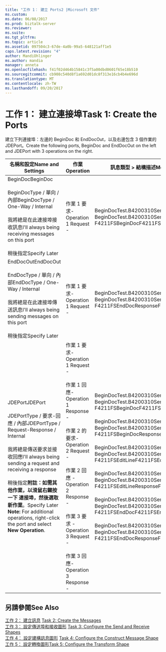 ```yaml
---
title: "工作 1： 建立 Ports2 |Microsoft 文件"
ms.custom: 
ms.date: 06/08/2017
ms.prod: biztalk-server
ms.reviewer: 
ms.suite: 
ms.tgt_pltfrm: 
ms.topic: article
ms.assetid: 097504c3-67de-4a0b-99a5-648121aff1e5
caps.latest.revision: "4"
author: MandiOhlinger
ms.author: mandia
manager: anneta
ms.openlocfilehash: f41f02d464b15841c3f5a00dbd0601f65e18b510
ms.sourcegitcommit: cb908c540d8f1a692d01dc8f313e16cb4b4e696d
ms.translationtype: MT
ms.contentlocale: zh-TW
ms.lasthandoff: 09/20/2017
---
```

# <a name="task-1-create-the-ports"></a><span data-ttu-id="7cb4b-102">工作 1： 建立連接埠</span><span class="sxs-lookup"><span data-stu-id="7cb4b-102">Task 1: Create the Ports</span></span>
<span data-ttu-id="7cb4b-103">建立下列連接埠：左邊的 BeginDoc 和 EndDocOut，以及右邊包含 3 個作業的 JDEPort。</span><span class="sxs-lookup"><span data-stu-id="7cb4b-103">Create the following ports, BeginDoc and EndDocOut on the left and JDEPort with 3 operations on the right.</span></span>  
  
|<span data-ttu-id="7cb4b-104">名稱和設定</span><span class="sxs-lookup"><span data-stu-id="7cb4b-104">Name and Settings</span></span>|<span data-ttu-id="7cb4b-105">作業</span><span class="sxs-lookup"><span data-stu-id="7cb4b-105">Operation</span></span>|<span data-ttu-id="7cb4b-106">訊息類型 > 結構描述</span><span class="sxs-lookup"><span data-stu-id="7cb4b-106">Message Type>Schema</span></span>|  
|-----------------------|---------------|--------------------------|  
|<span data-ttu-id="7cb4b-107">BeginDoc</span><span class="sxs-lookup"><span data-stu-id="7cb4b-107">BeginDoc</span></span><br /><br /> <span data-ttu-id="7cb4b-108">BeginDocType / 單向 / 內部</span><span class="sxs-lookup"><span data-stu-id="7cb4b-108">BeginDocType / One-Way / Internal</span></span><br /><br /> <span data-ttu-id="7cb4b-109">我將總是在此連接埠接收訊息</span><span class="sxs-lookup"><span data-stu-id="7cb4b-109">I'll always being receiving messages on this port</span></span><br /><br /> <span data-ttu-id="7cb4b-110">稍後指定</span><span class="sxs-lookup"><span data-stu-id="7cb4b-110">Specify Later</span></span>|<span data-ttu-id="7cb4b-111">作業 1 要求-</span><span class="sxs-lookup"><span data-stu-id="7cb4b-111">Operation 1 Request -</span></span>|<span data-ttu-id="7cb4b-112">BeginDocTest.B4200310Service_1。</span><span class="sxs-lookup"><span data-stu-id="7cb4b-112">BeginDocTest.B4200310Service_1.</span></span><br /><span data-ttu-id="7cb4b-113">F4211FSBeginDoc</span><span class="sxs-lookup"><span data-stu-id="7cb4b-113">F4211FSBeginDoc</span></span>|  
|<span data-ttu-id="7cb4b-114">EndDocOut</span><span class="sxs-lookup"><span data-stu-id="7cb4b-114">EndDocOut</span></span><br /><br /> <span data-ttu-id="7cb4b-115">EndDocType / 單向 / 內部</span><span class="sxs-lookup"><span data-stu-id="7cb4b-115">EndDocType / One-Way / Internal</span></span><br /><br /> <span data-ttu-id="7cb4b-116">我將總是在此連接埠傳送訊息</span><span class="sxs-lookup"><span data-stu-id="7cb4b-116">I'll always being sending messages on this port</span></span><br /><br /> <span data-ttu-id="7cb4b-117">稍後指定</span><span class="sxs-lookup"><span data-stu-id="7cb4b-117">Specify Later</span></span>|<span data-ttu-id="7cb4b-118">作業 1 要求-</span><span class="sxs-lookup"><span data-stu-id="7cb4b-118">Operation 1 Request -</span></span>|<span data-ttu-id="7cb4b-119">BeginDocTest.B4200310Service_1。</span><span class="sxs-lookup"><span data-stu-id="7cb4b-119">BeginDocTest.B4200310Service_1.</span></span><br /><span data-ttu-id="7cb4b-120">F4211FSEndDocResponse</span><span class="sxs-lookup"><span data-stu-id="7cb4b-120">F4211FSEndDocResponse</span></span>|  
|<span data-ttu-id="7cb4b-121">JDEPort</span><span class="sxs-lookup"><span data-stu-id="7cb4b-121">JDEPort</span></span><br /><br /> <span data-ttu-id="7cb4b-122">JDEPortType / 要求-回應 / 內部</span><span class="sxs-lookup"><span data-stu-id="7cb4b-122">JDEPortType / Request-Response / Internal</span></span><br /><br /> <span data-ttu-id="7cb4b-123">我將總是傳送要求並接收回應</span><span class="sxs-lookup"><span data-stu-id="7cb4b-123">I'll always being sending a request and receiving a response</span></span><br /><br /> <span data-ttu-id="7cb4b-124">稍後指定**附註：**如需其他作業，以滑鼠右鍵按一下 連接埠，然後選取**新作業**。</span><span class="sxs-lookup"><span data-stu-id="7cb4b-124">Specify Later **Note:**  For additional operations, right-click the port and select **New Operation**.</span></span>|<span data-ttu-id="7cb4b-125">作業 1 要求-</span><span class="sxs-lookup"><span data-stu-id="7cb4b-125">Operation 1 Request -</span></span><br /><br /> <span data-ttu-id="7cb4b-126">作業 1 回應-</span><span class="sxs-lookup"><span data-stu-id="7cb4b-126">Operation 1 Response -</span></span><br /><br /> <span data-ttu-id="7cb4b-127">作業 2 的要求-</span><span class="sxs-lookup"><span data-stu-id="7cb4b-127">Operation 2 Request -</span></span><br /><br /> <span data-ttu-id="7cb4b-128">作業 2 回應 -</span><span class="sxs-lookup"><span data-stu-id="7cb4b-128">Operation 2 Response -</span></span><br /><br /> <span data-ttu-id="7cb4b-129">作業 3 要求 -</span><span class="sxs-lookup"><span data-stu-id="7cb4b-129">Operation 3 Request -</span></span><br /><br /> <span data-ttu-id="7cb4b-130">作業 3 回應-</span><span class="sxs-lookup"><span data-stu-id="7cb4b-130">Operation 3 Response -</span></span>|<span data-ttu-id="7cb4b-131">BeginDocTest.B4200310Service_1。</span><span class="sxs-lookup"><span data-stu-id="7cb4b-131">BeginDocTest.B4200310Service_1.</span></span><br /><span data-ttu-id="7cb4b-132">F4211FSBeginDoc</span><span class="sxs-lookup"><span data-stu-id="7cb4b-132">F4211FSBeginDoc</span></span><br /><br /> <span data-ttu-id="7cb4b-133">BeginDocTest.B4200310Service_1。</span><span class="sxs-lookup"><span data-stu-id="7cb4b-133">BeginDocTest.B4200310Service_1.</span></span><br /><span data-ttu-id="7cb4b-134">F4211FSBeginDocResponse</span><span class="sxs-lookup"><span data-stu-id="7cb4b-134">F4211FSBeginDocResponse</span></span><br /><br /> <span data-ttu-id="7cb4b-135">BeginDocTest.B4200310Service_1。</span><span class="sxs-lookup"><span data-stu-id="7cb4b-135">BeginDocTest.B4200310Service_1.</span></span><br /><span data-ttu-id="7cb4b-136">F4211FSEditLine</span><span class="sxs-lookup"><span data-stu-id="7cb4b-136">F4211FSEditLine</span></span><br /><br /> <span data-ttu-id="7cb4b-137">BeginDocTest.B4200310Service_1。</span><span class="sxs-lookup"><span data-stu-id="7cb4b-137">BeginDocTest.B4200310Service_1.</span></span><br /><span data-ttu-id="7cb4b-138">F4211FSEditLineResponse</span><span class="sxs-lookup"><span data-stu-id="7cb4b-138">F4211FSEditLineResponse</span></span><br /><br /> <span data-ttu-id="7cb4b-139">BeginDocTest.B4200310Service_1。</span><span class="sxs-lookup"><span data-stu-id="7cb4b-139">BeginDocTest.B4200310Service_1.</span></span><br /><span data-ttu-id="7cb4b-140">F4211FSEndDoc</span><span class="sxs-lookup"><span data-stu-id="7cb4b-140">F4211FSEndDoc</span></span><br /><br /> <span data-ttu-id="7cb4b-141">BeginDocTest.B4200310Service_1。</span><span class="sxs-lookup"><span data-stu-id="7cb4b-141">BeginDocTest.B4200310Service_1.</span></span><br /><span data-ttu-id="7cb4b-142">F4211FSEndDocResponse</span><span class="sxs-lookup"><span data-stu-id="7cb4b-142">F4211FSEndDocResponse</span></span>|  
  
## <a name="see-also"></a><span data-ttu-id="7cb4b-143">另請參閱</span><span class="sxs-lookup"><span data-stu-id="7cb4b-143">See Also</span></span>  
 <span data-ttu-id="7cb4b-144">[工作 2： 建立訊息](../core/task-2-create-the-messages1.md) </span><span class="sxs-lookup"><span data-stu-id="7cb4b-144">[Task 2: Create the Messages](../core/task-2-create-the-messages1.md) </span></span>  
 <span data-ttu-id="7cb4b-145">[工作 3： 設定傳送埠和接收圖形](../core/task-3-configure-the-send-and-receive-shapes1.md) </span><span class="sxs-lookup"><span data-stu-id="7cb4b-145">[Task 3: Configure the Send and Receive Shapes](../core/task-3-configure-the-send-and-receive-shapes1.md) </span></span>  
 <span data-ttu-id="7cb4b-146">[工作 4： 設定建構訊息圖形](../core/task-4-configure-the-construct-message-shape2.md) </span><span class="sxs-lookup"><span data-stu-id="7cb4b-146">[Task 4: Configure the Construct Message Shape](../core/task-4-configure-the-construct-message-shape2.md) </span></span>  
 [<span data-ttu-id="7cb4b-147">工作 5： 設定轉換圖形</span><span class="sxs-lookup"><span data-stu-id="7cb4b-147">Task 5: Configure the Transform Shape</span></span>](../core/task-5-configure-the-transform-shape1.md)